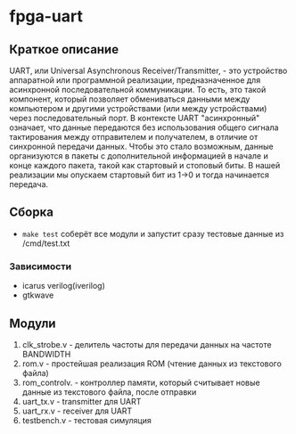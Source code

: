 # fpga-uart

## Краткое описание

UART, или Universal Asynchronous Receiver/Transmitter, - это устройство аппаратной или программной реализации, предназначенное для асинхронной последовательной коммуникации. То есть, это такой компонент, который позволяет обмениваться данными между компьютером и другими устройствами (или между устройствами) через последовательный порт. В контексте UART "асинхронный" означает, что данные передаются без использования общего сигнала тактирования между отправителем и получателем, в отличие от синхронной передачи данных. Чтобы это стало возможным, данные организуются в пакеты с дополнительной информацией в начале и конце каждого пакета, такой как стартовый и стоповый биты. В нашей реализации мы опускаем стартовый бит из 1->0 и тогда начинается передача.


## Сборка

* ```make test``` соберёт все модули и запустит сразу тестовые данные из /cmd/test.txt

### Зависимости

* icarus verilog(iverilog)
* gtkwave

## Модули

1) clk_strobe.v - делитель частоты для передачи данных на частоте BANDWIDTH
2) rom.v - простейшая реализация ROM (чтение данных из текстового файла)
3) rom_controlv. - контроллер памяти, который считывает новые данные из текстового файла, после отправки
4) uart_tx.v -  transmitter для UART
5) uart_rx.v -  receiver для UART
6) testbench.v - тестовая симуляция